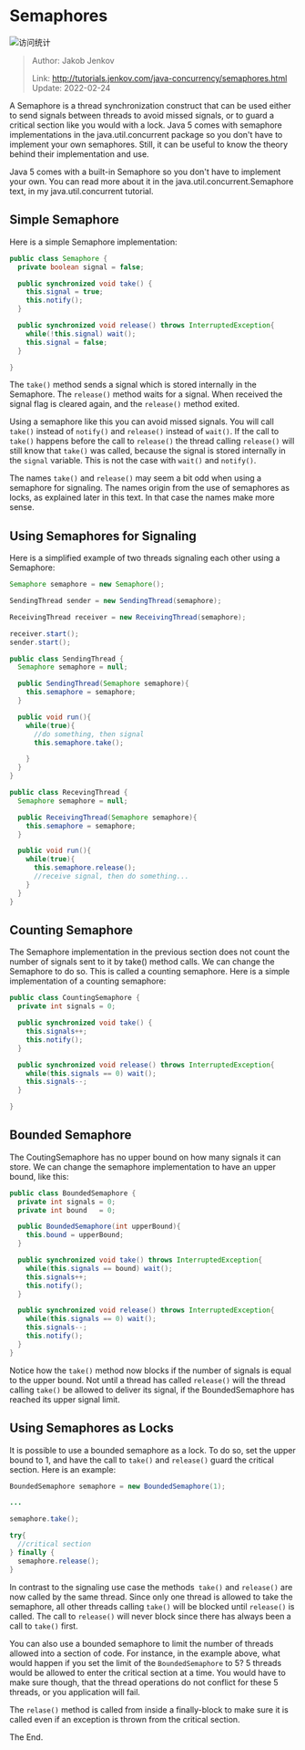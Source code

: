 # Semaphores

![访问统计](https://visitor-badge.glitch.me/badge?page_id=senlypan.concurrent.04-semaphores-en&left_color=blue&right_color=red)

> Author: Jakob Jenkov
>
> Link: http://tutorials.jenkov.com/java-concurrency/semaphores.html  Update: 2022-02-24

A Semaphore is a thread synchronization construct that can be used either to send signals between threads to avoid missed signals, or to guard a critical section like you would with a lock. Java 5 comes with semaphore implementations in the java.util.concurrent package so you don't have to implement your own semaphores. Still, it can be useful to know the theory behind their implementation and use.

Java 5 comes with a built-in Semaphore so you don't have to implement your own. You can read more about it in the java.util.concurrent.Semaphore text, in my java.util.concurrent tutorial.

## Simple Semaphore

Here is a simple Semaphore implementation:

```java
public class Semaphore {
  private boolean signal = false;

  public synchronized void take() {
    this.signal = true;
    this.notify();
  }

  public synchronized void release() throws InterruptedException{
    while(!this.signal) wait();
    this.signal = false;
  }

}
```

The `take()` method sends a signal which is stored internally in the Semaphore. The `release()` method waits for a signal. When received the signal flag is cleared again, and the `release()` method exited.

Using a semaphore like this you can avoid missed signals. You will call `take()` instead of `notify()` and `release()` instead of `wait()`. If the call to `take()` happens before the call to `release()` the thread calling `release()` will still know that `take()` was called, because the signal is stored internally in the `signal` variable. This is not the case with `wait()` and `notify()`.

The names `take()` and `release()` may seem a bit odd when using a semaphore for signaling. The names origin from the use of semaphores as locks, as explained later in this text. In that case the names make more sense.

## Using Semaphores for Signaling

Here is a simplified example of two threads signaling each other using a Semaphore:

```java
Semaphore semaphore = new Semaphore();

SendingThread sender = new SendingThread(semaphore);

ReceivingThread receiver = new ReceivingThread(semaphore);

receiver.start();
sender.start();
```

```java
public class SendingThread {
  Semaphore semaphore = null;

  public SendingThread(Semaphore semaphore){
    this.semaphore = semaphore;
  }

  public void run(){
    while(true){
      //do something, then signal
      this.semaphore.take();

    }
  }
}
```

```java
public class RecevingThread {
  Semaphore semaphore = null;

  public ReceivingThread(Semaphore semaphore){
    this.semaphore = semaphore;
  }

  public void run(){
    while(true){
      this.semaphore.release();
      //receive signal, then do something...
    }
  }
}
```

## Counting Semaphore

The Semaphore implementation in the previous section does not count the number of signals sent to it by take() method calls. We can change the Semaphore to do so. This is called a counting semaphore. Here is a simple implementation of a counting semaphore:

```java
public class CountingSemaphore {
  private int signals = 0;

  public synchronized void take() {
    this.signals++;
    this.notify();
  }

  public synchronized void release() throws InterruptedException{
    while(this.signals == 0) wait();
    this.signals--;
  }

}
```

## Bounded Semaphore

The CoutingSemaphore has no upper bound on how many signals it can store. We can change the semaphore implementation to have an upper bound, like this:

```java
public class BoundedSemaphore {
  private int signals = 0;
  private int bound   = 0;

  public BoundedSemaphore(int upperBound){
    this.bound = upperBound;
  }

  public synchronized void take() throws InterruptedException{
    while(this.signals == bound) wait();
    this.signals++;
    this.notify();
  }

  public synchronized void release() throws InterruptedException{
    while(this.signals == 0) wait();
    this.signals--;
    this.notify();
  }
}
```

Notice how the `take()` method now blocks if the number of signals is equal to the upper bound. Not until a thread has called `release()` will the thread calling `take()` be allowed to deliver its signal, if the BoundedSemaphore has reached its upper signal limit.

## Using Semaphores as Locks

It is possible to use a bounded semaphore as a lock. To do so, set the upper bound to 1, and have the call to `take()` and `release()` guard the critical section. Here is an example:

```java
BoundedSemaphore semaphore = new BoundedSemaphore(1);

...

semaphore.take();

try{
  //critical section
} finally {
  semaphore.release();
}
```

In contrast to the signaling use case the methods` take()` and `release()` are now called by the same thread. Since only one thread is allowed to take the semaphore, all other threads calling `take()` will be blocked until `release()` is called. The call to `release()` will never block since there has always been a call to `take()` first.

You can also use a bounded semaphore to limit the number of threads allowed into a section of code. For instance, in the example above, what would happen if you set the limit of the `BoundedSemaphore` to 5? 5 threads would be allowed to enter the critical section at a time. You would have to make sure though, that the thread operations do not conflict for these 5 threads, or you application will fail.

The `relase()` method is called from inside a finally-block to make sure it is called even if an exception is thrown from the critical section.

The End.